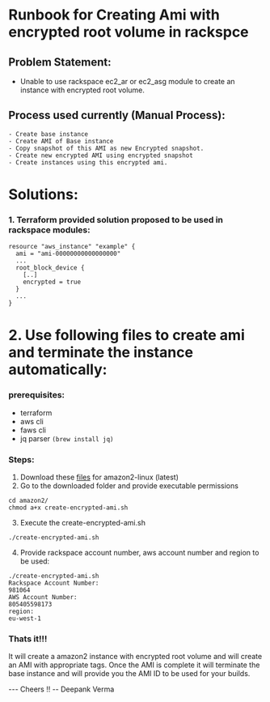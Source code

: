# Runbook for Creating Ami with encrypted root volume in rackspce
## Problem Statement:
- Unable to use rackspace ec2_ar or ec2_asg module to create an instance with encrypted root volume.


## Process used currently (Manual Process): 

    - Create base instance
    - Create AMI of Base instance
    - Copy snapshot of this AMI as new Encrypted snapshot.
    - Create new encrypted AMI using encrypted snapshot
    - Create instances using this encrypted ami.

# Solutions: 
### 1. Terraform provided solution proposed to be used in rackspace modules: 
```
resource "aws_instance" "example" {
  ami = "ami-00000000000000000"
  ...
  root_block_device {
    [..]
    encrypted = true
  }
  ...
} 
```

# 2. Use following files to create ami and terminate the instance automatically:
### prerequisites:
- terraform
- aws cli
- faws cli 
- jq parser `(brew install jq)`
### Steps:
1) Download these [files](amazon2) for amazon2-linux (latest)
2) Go to the downloaded folder and provide executable permissions
```
cd amazon2/
chmod a+x create-encrypted-ami.sh
```
3) Execute the create-encrypted-ami.sh
```
./create-encrypted-ami.sh
```
4) Provide rackspace account number, aws account number and region to be used:
```
./create-encrypted-ami.sh 
Rackspace Account Number:
981064
AWS Account Number:
805405598173
region:
eu-west-1
```
### Thats it!!! 
It will create a amazon2 instance with encrypted root volume and will create an AMI with appropriate tags. 
Once the AMI is complete it will terminate the base instance and will provide you the AMI ID to be used for your builds.

--- Cheers !!
-- Deepank Verma



